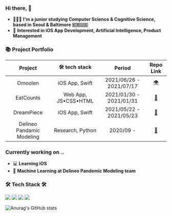 ### Hi there, 👋   

 - 👩🏻‍💻   **I'm a junior studying Computer Science & Cognitive Science, based in Seoul & Baltimore 🇰🇷🇺🇸**    
 - 🌱  **Interested in iOS App Development, Artificial Intelligence, Product Management**

### 📚 Project Portfolio

|   Project      |    🛠 tech stack     | Period| Repo Link   |
| :-------------: |:-------------:| :-----:| :-----:|
| Omoolen | iOS App, Swift  | 2021/06/26 - 2021/07/17 | [👁](https://github.com/jinny0909/TeamOmoolen-iOS) |
| EatCounts | Web App, JS•CSS•HTML  | 2021/01/30 - 2021/01/31 | [🥙](https://github.com/jinny0909/eatcounts) |
| DreamPiece | iOS App, Swift  | 2021/05/22 - 2021/05/23 | [🛌](https://github.com/jinny0909/GGumPiece_iOS) |
| Delineo Pandamic Modeling | Research, Python  | 2020/09 - | [🦠](https://github.com/jinny0909/PandemicModel)|


###  Currently working on ..
 - 💻   **Learning iOS**  
 - 🔬   **Machine Learning at Delineo Pandemic Modeling team**

###  🛠 Tech Stack 🛠
<p alighn = "center">

<img src="https://img.shields.io/badge/Python-blue?style=flat-square&logo=Python&logoColor=white"/> 
<img src="https://img.shields.io/badge/Java-orange?style=flat-square&logo=Java&logoColor=white"/>
<img src="https://img.shields.io/badge/C/C++-brightgreen?style=flat-square&logo=C&logoColor=white"/>
<img src="https://img.shields.io/badge/Swift-red?style=flat-square&logo=Swift&logoColor=white"/>


</p>



![Anurag's GitHub stats](https://github-readme-stats.vercel.app/api?username=jinny0909&&show_icons=true&theme=tokyonight)
